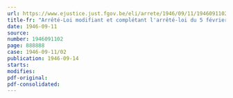 ```yaml
---
url: https://www.ejustice.just.fgov.be/eli/arrete/1946/09/11/1946091102/justel
title-fr: "Arrêté-Loi modifiant et complétant l'arrêté-loi du 5 février 1945, relatif à l'utilisation des matériaux de construction (abrogé par AL 03-02-1947, art. 9)"
date: 1946-09-11
source:
number: 1946091102
page: 888888
case: 1946-09-11/02
publication: 1946-09-14
starts:
modifies:
pdf-original:
pdf-consolidated:
---
```


